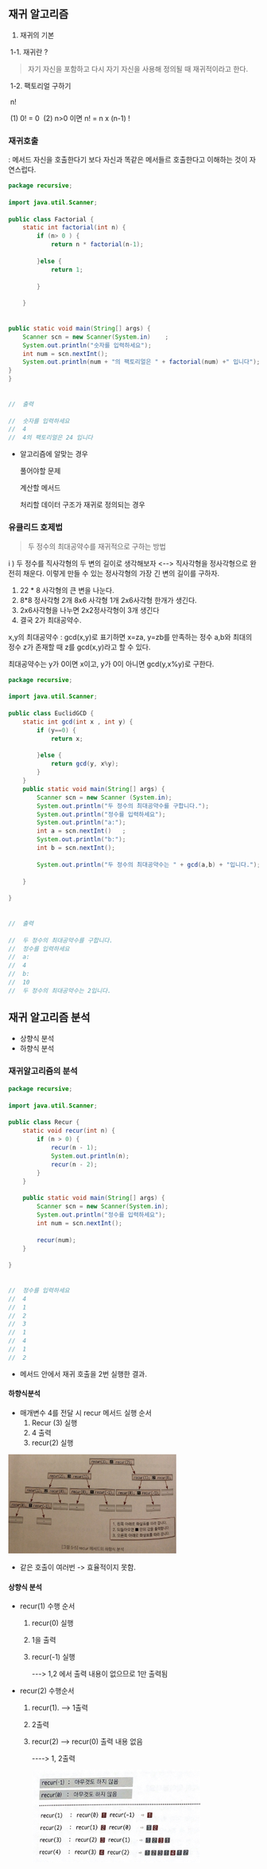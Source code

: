 ## 재귀 알고리즘

1. 재귀의 기본

​	1-1. 재귀란 ?

> 자기 자신을 포함하고 다시 자기 자신을 사용해 정의될 때 재귀적이라고 한다.

​	1-2. 팩토리얼 구하기

​		n!

​		(1) 0! = 0
​		(2) n>0 이면 n! = n x (n-1) !



### 재귀호출

: 메서드 자신을 호출한다기 보다 자신과 똑같은 메서들르 호출한다고 이해하는 것이 자연스럽다.

```java
package recursive;

import java.util.Scanner;

public class Factorial {
	static int factorial(int n) {
		if (n> 0 ) {
			return n * factorial(n-1);
			
		}else {
			return 1;
			
		}
		
	}


public static void main(String[] args) {
	Scanner scn = new Scanner(System.in)	;
	System.out.println("숫자를 입력하세요");
	int num = scn.nextInt();
	System.out.println(num + "의 팩토리얼은 " + factorial(num) +" 입니다");
}
}


//	출력
	
//	숫자를 입력하세요
//	4
//	4의 팩토리얼은 24 입니다
```

- 알고리즘에 알맞는 경우

  풀어야할 문제

  계산할 메서드

  처리할 데이터 구조가 재귀로 정의되는 경우

### 유클리드 호제법

> 두 정수의 최대공약수를 재귀적으로 구하는 방법

i ) 두 정수를 직사각형의 두 변의 길이로 생각해보자
	<--> 직사각형을 정사각형으로 완전히 채운다. 이렇게 만들 수 있는 정사각형의 가장 긴 변의 길이를 구하자.

1. 22 * 8 사각형의 큰 변을 나눈다.
2. 8*8 정사각형 2개 8x6 사각형 1개 2x6사각형 한개가 생긴다.
3. 2x6사각형을 나누면 2x2정사각형이 3개 생긴다
4. 결국 2가 최대공약수.

x,y의 최대공약수 : gcd(x,y)로 표기하면
x=za, y=zb를 만족하는 정수 a,b와 최대의 정수 z가 존재할 때 z를 gcd(x,y)라고 할 수 있다. 

최대공약수는 y가 0이면 x이고, y가 0이 아니면 gcd(y,x%y)로 구한다.

```java
package recursive;

import java.util.Scanner;

public class EuclidGCD {
	static int gcd(int x , int y) {
		if (y==0) {
			return x;
			
		}else {
			return gcd(y, x%y);
		}
	}
	public static void main(String[] args) {
		Scanner scn = new Scanner (System.in);
		System.out.println("두 정수의 최대공약수를 구합니다.");
		System.out.println("정수를 입력하세요");
		System.out.println("a:");
		int a = scn.nextInt()	;
		System.out.println("b:");
		int b = scn.nextInt();
		
		System.out.println("두 정수의 최대공약수는 " + gcd(a,b) + "입니다.");
		
	}

}


//	출력
	
//	두 정수의 최대공약수를 구합니다.
//	정수를 입력하세요
//	a:
//	4
//	b:
//	10
//	두 정수의 최대공약수는 2입니다.

```



## 재귀 알고리즘 분석

- 상향식 분석
- 하향식 분석

### 재귀알고리즘의 분석

```java
package recursive;

import java.util.Scanner;

public class Recur {
	static void recur(int n) {
		if (n > 0) {
			recur(n - 1);
			System.out.println(n);
			recur(n - 2);
		}
	}

	public static void main(String[] args) {
		Scanner scn = new Scanner(System.in);
		System.out.println("정수를 입력하세요");
		int num = scn.nextInt();

		recur(num);
	}

}


//	정수를 입력하세요
//	4
//	1
//	2
//	3
//	1
//	4
//	1
//	2
```

- 메서드 안에서 재귀 호출을 2번 실행한 결과.

#### 하향식분석

- 매개변수 4를 전달 시 recur 메서드 실행 순서
  1. Recur (3)	실행
  2. 4 출력
  3. recur(2)   실행

<img src="recursive.JPG" alt="recursive" style="zoom: 33%;" />

- 같은 호출이 여러번 -> 효율적이지 못함.

#### 상향식 분석

- recur(1) 	수행 순서

  1. recur(0) 실행

  2. 1을 출력

  3. recur(-1) 실행

     ---> 1,2 에서 출력 내용이 없으므로 1만 출력됨

- recur(2)  수행순서

  1. recur(1). --> 1출력

  2. 2출력

  3. recur(2) --> recur(0) 출력 내용 없음

     ----> 1, 2출력

     <img src="Recursive.assets/recur(-1) 1-7432953.jpg" alt="recur(Recursive.assets/recur(-1) 1-7432935.jpg) 1" style="zoom:33%;" />